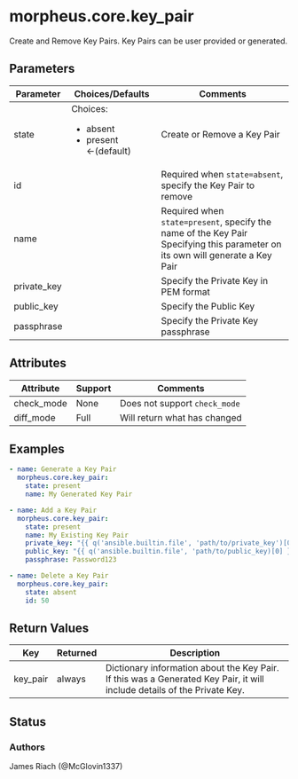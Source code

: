 # morpheus.core.key_pair
Create and Remove Key Pairs.
Key Pairs can be user provided or generated.

## Parameters

|Parameter|Choices/Defaults|Comments|
|---|---|---|
|state|Choices:<br/><ul><li>absent</li><li>present &larr;(default)</li></ul>|Create or Remove a Key Pair|
|id||Required when `state=absent`, specify the Key Pair to remove|
|name||Required when `state=present`, specify the name of the Key Pair<br/>Specifying this parameter on its own will generate a Key Pair|
|private_key||Specify the Private Key in PEM format|
|public_key||Specify the Public Key|
|passphrase||Specify the Private Key passphrase|

## Attributes

|Attribute|Support|Comments|
|---|---|---|
|check_mode|None|Does not support ```check_mode```|
|diff_mode|Full|Will return what has changed|

## Examples

```yaml
- name: Generate a Key Pair
  morpheus.core.key_pair:
    state: present
    name: My Generated Key Pair

- name: Add a Key Pair
  morpheus.core.key_pair:
    state: present
    name: My Existing Key Pair
    private_key: "{{ q('ansible.builtin.file', 'path/to/private_key')[0] }}"
    public_key: "{{ q('ansible.builtin.file', 'path/to/public_key)[0] }}"
    passphrase: Password123

- name: Delete a Key Pair
  morpheus.core.key_pair:
    state: absent
    id: 50
```

## Return Values

|Key|Returned|Description|
|---|---|---|
|key_pair|always|Dictionary information about the Key Pair.<br/>If this was a Generated Key Pair, it will include details of the Private Key.|

## Status

### Authors
James Riach (@McGlovin1337)

